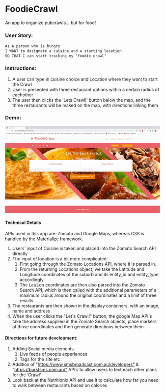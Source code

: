 # FoodieCrawl

An app to organize pubcrawls....but for food!

### User Story:

```
As A person who is hungry
I WANT to designate a cuisine and a starting location
SO THAT I can start tracking my "foodie crawl"
```

### Instructions:

1. A user can type in cuisine choice and Location where they want to start the Crawl
2. User is presented with three restaurant options within a certain radius of eachother
3. The user then clicks the 'Lets Crawl!' button below the map, and the three restaurants will be maked on the map, with directions linking them

### Demo:

![Foodie Crawl demo](./assets/foodiecrawl.gif)

#### Technical Details

APIs used in this app are: Zomato and Google Maps, whereas CSS is handled by the Materialize framework.

1. Users' input of Cuisine is taken and placed into the Zomato Search API directly
2. The input of location is a bit more complicated:
    1. First going through the Zomato Locations API, where it is parsed in.
    2. From the returning Locations object, we take the Latitude and Longitude coordinates of the suburb and its entity_id and entity_type accordingly.
    3. The Lat/Lon coordinates are then also parsed into the Zomato Search API, which is then called with the additional parameters of a maximum radius around the original coordinates and a limit of three results
3. The restaurants are then shown in the display containers, with an image, name and address
4. When the user clicks the "Let's Crawl!" button, the google Map API's take the address supplied in the Zomato Search objects, place markers at those coordinates and then generate directions between them.

#### Directions for future development:

1. Adding Social media elements
    1. Live feeds of people experiences
    2. Tags for the site etc
2. Addition of “https://www.smsbroadcast.com.au/developers” & “https://burstsms.com.au/” API’s to allow users to text each other plans for the ‘Crawl’
3. Look back at the Nutritionix API and use it to calculate how far you need to walk between restaurants based on calories
